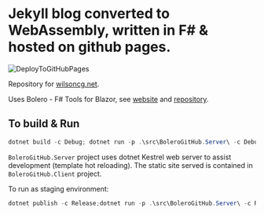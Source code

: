 # Jekyll blog converted to WebAssembly, written in F# & hosted on github pages.

![DeployToGitHubPages](https://github.com/wilsoncg/wilsoncg.github.io/workflows/DeployToGitHubPages/badge.svg)

Repository for [wilsoncg.net](https://www.wilsoncg.net).

Uses Bolero - F# Tools for Blazor, see [website](https://fsbolero.io/) and [repository](https://github.com/fsbolero/Bolero).

## To build & Run
```powershell
dotnet build -c Debug; dotnet run -p .\src\BoleroGitHub.Server\ -c Debug
```
`BoleroGitHub.Server` project uses dotnet Kestrel web server to assist development (template hot reloading). The static site served is contained in `BoleroGitHub.Client` project.

To run as staging environment:
```powershell
dotnet publish -c Release;dotnet run -p .\src\BoleroGitHub.Server\ -c Release --launch-profile "KestrelStaging"
```